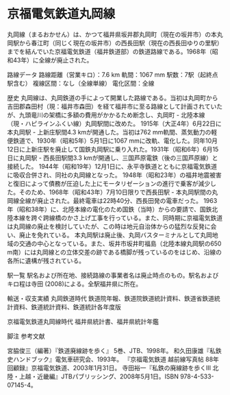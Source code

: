 # 京福電気鉄道丸岡線

丸岡線（まるおかせん）は、かつて福井県坂井郡丸岡町（現在の坂井市）の本丸岡駅から春江町（同じく現在の坂井市）の西長田駅（現在の西長田ゆりの里駅）までを結んでいた京福電気鉄道（福井鉄道部）の鉄道路線である。1968年（昭和43年）に全線が廃止された。

路線データ
路線距離（営業キロ）：7.6 km
軌間：1067 mm
駅数：7駅（起終点駅含む）
複線区間：なし（全線単線）
電化区間：全線

歴史
丸岡線は、丸岡鉄道の手によって開業した路線である。当初は丸岡町から吉田郡森田村（現：福井市森田）を経て福井市に至る路線として計画されていたが、九頭竜川の架橋に多額の費用がかかるため断念し、丸岡町 - 北陸本線（現・ハピラインふくい線）丸岡駅間に改めた。
1915年（大正4年）6月22日に本丸岡駅 - 上新庄駅間4.3 kmが開通した。当初は762 mm軌間、蒸気動力の軽便鉄道で、1930年（昭和5年）5月1日に1067 mmに改軌、電化した。同年10月12日に上新庄駅を廃止して国鉄丸岡駅に乗り入れた。1931年（昭和6年）6月15日に丸岡駅 - 西長田駅間3.3 kmが開通し、三国芦原電鉄（後の三国芦原線）と接続した。
1944年（昭和19年）12月1日に、永平寺鉄道とともに京福電気鉄道に吸収合併され、同社の丸岡線となった。
1948年（昭和23年）の福井地震被害と復旧によって債務が圧迫した上にモータリゼーションの進行で乗客が減少した。そのため、1968年（昭和43年）7月10日限りで西長田駅 - 本丸岡駅間の丸岡線全線が廃止された。最終電車は22時40分、西長田発の電車だった。
1963年（昭和38年）に、北陸本線の電化のため国鉄（当時）からの要請で、国鉄北陸本線を跨ぐ跨線橋のかさ上げ工事を行っている。また、同時期に京福電気鉄道は丸岡線の廃止を検討していたが、この時は地元自治体からの猛烈な反発に会い、廃止を免れている。
本丸岡駅は廃止後、丸岡バスターミナルとして丸岡地域の交通の中心となっている。また、坂井市坂井町福島（北陸本線丸岡駅の650 m南）には丸岡線との立体交差の跡である橋脚が残っているのをはじめ、沿線の各所に遺構が残されている。

駅一覧
駅名および所在地、接続路線の事業者名は廃止時点のもの。駅名およびキロ程は寺田 (2008)による。全駅福井県に所在。

輸送・収支実績
丸岡鉄道時代
鉄道院年報、鉄道院鉄道統計資料、鉄道省鉄道統計資料、鉄道統計資料、鉄道統計各年度版

京福電気鉄道丸岡線時代
福井県統計書、福井県統計年鑑

脚注
参考文献

宮脇俊三（編著）『鉄道廃線跡を歩く』 5巻、JTB、1998年。 
和久田康雄『私鉄史ハンドブック』電気車研究会、1993年。 
『京福電気鉄道 越前線写真帖 88年回顧録』京福電気鉄道、2003年1月31日。 
寺田裕一『私鉄の廃線跡を歩くIII 北陸・上越・近畿編』JTBパブリッシング、2008年5月1日。ISBN 978-4-533-07145-4。